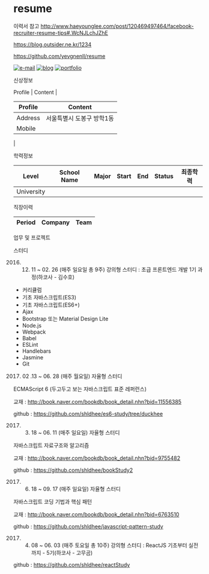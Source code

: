 # resume
이력서 참고
http://www.haeyounglee.com/post/120469497464/facebook-recruiter-resume-tips#.WcNJLchJZhE

https://blog.outsider.ne.kr/1234

https://github.com/yevgnenll/resume

[![e-mail](https://img.shields.io/badge/email-beatdance%40naver.com-blue.svg)](mailto:beatdance@naver.com) [![blog](https://img.shields.io/badge/blog-shldhee.github.io-lightgrey.svg)](http://shldhee.github.io/) [![portfolio](https://img.shields.io/badge/portfolio-bbaki.ivryo.net-brightgreen.svg)](http://bbaki.ivyro.net/)


신상정보

 Profile | Content |


Profile  |  Content
--|--
  Address |  서울특별시 도봉구 방학1동
  Mobile |
  |


학력정보

Level | School Name | Major | Start | End | Status | 최종학력
--|--|--|--|--|--|--|
University|   |   |   |   |   |   |

직장이력

Period | Company | Team
--|--|--

업무 및 프로젝트

스터디

2016. 12. 11 ~ 02. 26 (매주 일요일 총 9주)
강의형 스터디 : 초급 프론트엔드 개발 1기 과정(하코사 - 김수호)

- 커리큘럼
- 기초 자바스크립트(ES3)
- 기초 자바스크립트(ES6+)
- Ajax
- Bootstrap 또는 Material Design Lite
- Node.js
- Webpack
- Babel
- ESLint
- Handlebars
- Jasmine
- Git
<!-- - Open API(네이버 지도, 날씨 등)
- Native API(GPS 등)
- Heroku 배포 -->

2017. 02 .13 ~ 06. 28 (매주 월요일)
자율형 스터디

ECMAScript 6 (두고두고 보는 자바스크립트 표준 레퍼런스)

교재 :
http://book.naver.com/bookdb/book_detail.nhn?bid=11556385

github : https://github.com/shldhee/es6-study/tree/duckhee

2017. 03. 18 ~ 06. 11 (매주 일요일)
자율형 스터디

자바스크립트 자료구조와 알고리즘

교재 : http://book.naver.com/bookdb/book_detail.nhn?bid=9755482

github : https://github.com/shldhee/bookStudy2

2017. 06. 18 ~ 09. 17 (매주 일요일)
자율형 스터디

자바스크립트 코딩 기법과 핵심 패턴

교재 :
http://book.naver.com/bookdb/book_detail.nhn?bid=6763510

github : https://github.com/shldhee/javascript-pattern-study

2017. 04. 08 ~ 06. 03 (매주 토요일 총 10주)
강의형 스터디 : ReactJS 기초부터 실전까지 - 5기(하코사 - 고무곰)

github : https://github.com/shldhee/reactStudy
